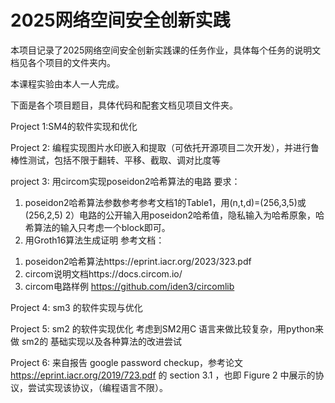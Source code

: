 # 2025网络空间安全创新实践
本项目记录了2025网络空间安全创新实践课的任务作业，具体每个任务的说明文档见各个项目的文件夹内。

本课程实验由本人一人完成。

下面是各个项目题目，具体代码和配套文档见项目文件夹。

Project 1:SM4的软件实现和优化

Project 2: 编程实现图片水印嵌入和提取（可依托开源项目二次开发），并进行鲁棒性测试，包括不限于翻转、平移、截取、调对比度等

project 3: 用circom实现poseidon2哈希算法的电路
要求： 
1) poseidon2哈希算法参数参考参考文档1的Table1，用(n,t,d)=(256,3,5)或(256,2,5)
2）电路的公开输入用poseidon2哈希值，隐私输入为哈希原象，哈希算法的输入只考虑一个block即可。
3) 用Groth16算法生成证明
参考文档：
1. poseidon2哈希算法https://eprint.iacr.org/2023/323.pdf
2. circom说明文档https://docs.circom.io/
3. circom电路样例 https://github.com/iden3/circomlib

Project 4: sm3 的软件实现与优化 

Project 5: sm2 的软件实现优化 考虑到SM2用C 语言来做比较复杂，用python来做 sm2的 基础实现以及各种算法的改进尝试

Project 6:  来自报告  google password checkup，参考论文 https://eprint.iacr.org/2019/723.pdf 的 section 3.1 ，也即 Figure 2 中展示的协议，尝试实现该协议，（编程语言不限）。
